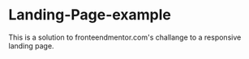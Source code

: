 # Landing-Page-example
This is a solution to fronteendmentor.com's challange to a responsive landing page.
